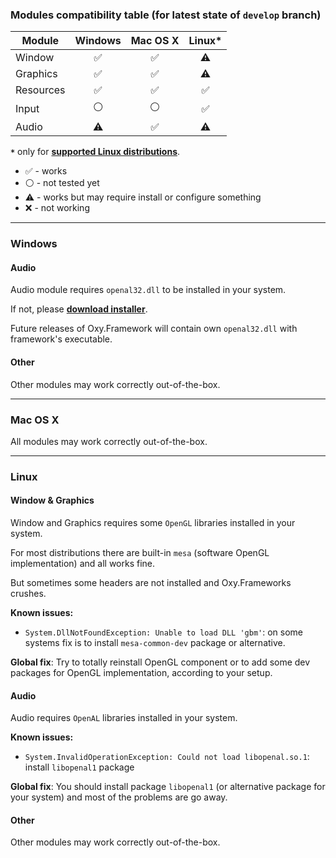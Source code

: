 ### Modules compatibility table (for latest state of `develop` branch)

|   Module  |       Windows      |       Mac OS X     |        Linux*      |
|-----------|:------------------:|:------------------:|:------------------:|
| Window    | :white_check_mark: | :white_check_mark: |      :warning:     |
| Graphics  | :white_check_mark: | :white_check_mark: |      :warning:     |
| Resources | :white_check_mark: | :white_check_mark: | :white_check_mark: |
| Input     |   :white_circle:   |   :white_circle:   | :white_check_mark: |
| Audio     |      :warning:     | :white_check_mark: |      :warning:     |


 **`*`** only for **[supported Linux distributions](https://github.com/dotnet/core/blob/master/release-notes/2.0/2.0-supported-os.md)**.
 
* :white_check_mark: - works
* :white_circle: - not tested yet
* :warning: - works but may require install or configure something
* :x: - not working

--------

### Windows

#### Audio

Audio module requires `openal32.dll` to be installed in your system. 

If not, please **[download installer](https://www.openal.org/downloads/)**.

Future releases of Oxy.Framework will contain own `openal32.dll` with framework's executable.

#### Other

Other modules may work correctly out-of-the-box.

--------

### Mac OS X

All modules may work correctly out-of-the-box.

--------

### Linux

#### Window & Graphics

Window and Graphics requires some `OpenGL` libraries installed in your system.

For most distributions there are built-in `mesa` (software OpenGL implementation) and all works fine.

But sometimes some headers are not installed and Oxy.Frameworks crushes.

**Known issues:**

* `System.DllNotFoundException: Unable to load DLL 'gbm'`: on some systems fix is to install `mesa-common-dev` package or alternative.

**Global fix**: Try to totally reinstall OpenGL component or to add some dev packages for OpenGL implementation, according to your setup.

#### Audio

Audio requires `OpenAL` libraries installed in your system.

**Known issues:**

* `System.InvalidOperationException: Could not load libopenal.so.1`: install `libopenal1` package

**Global fix**: You should install package `libopenal1` (or alternative package for your system) and most of the problems are go away.

#### Other

Other modules may work correctly out-of-the-box.
